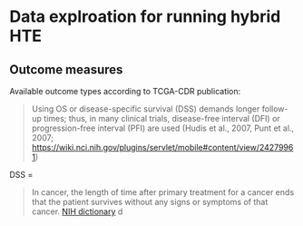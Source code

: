 # Data explroation for running hybrid HTE

## Outcome measures

Available outcome types according to TCGA-CDR publication:

> Using OS or disease-specific survival (DSS) demands longer follow-up times; thus, in many clinical trials, disease-free interval (DFI) or progression-free interval (PFI) are used (Hudis et al., 2007, Punt et al., 2007; https://wiki.nci.nih.gov/plugins/servlet/mobile#content/view/24279961)

DSS = 
> In cancer, the length of time after primary treatment for a cancer ends that the patient survives without any signs or symptoms of that cancer. [NIH dictionary](https://www.cancer.gov/publications/dictionaries/cancer-terms/def/disease-free-survival) d